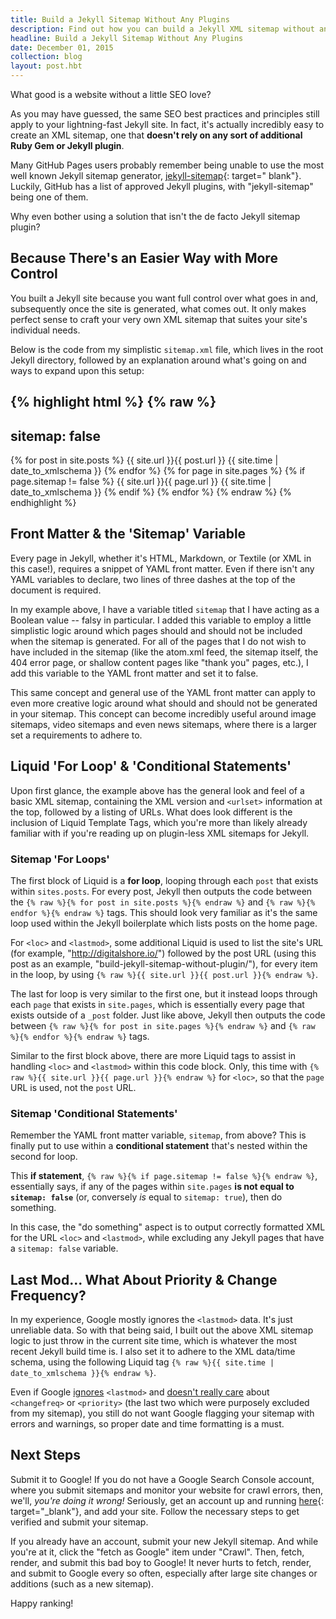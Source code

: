 ```yaml
---
title: Build a Jekyll Sitemap Without Any Plugins
description: Find out how you can build a Jekyll XML sitemap without any additional plugins or Gems.
headline: Build a Jekyll Sitemap Without Any Plugins
date: December 01, 2015
collection: blog
layout: post.hbt
---
```


<p class="lead">What good is a website without a little SEO love?</p>

As you may have guessed, the same SEO best practices and principles still apply to your lightning-fast Jekyll site. In fact, it's actually incredibly easy to create an XML sitemap, one that **doesn't rely on any sort of additional Ruby Gem or Jekyll plugin**.

Many GitHub Pages users probably remember being unable to use the most well known Jekyll sitemap generator, [jekyll-sitemap](https://github.com/jekyll/jekyll-sitemap){: target=" blank"}. Luckily, GitHub has a list of approved Jekyll plugins, with "jekyll-sitemap" being one of them.

Why even bother using a solution that isn't the de facto Jekyll sitemap plugin?

## Because There's an Easier Way with More Control
You built a Jekyll site because you want full control over what goes in and, subsequently once the site is generated, what comes out. It only makes perfect sense to craft your very own XML sitemap that suites your site's individual needs.

Below is the code from my simplistic `sitemap.xml` file, which lives in the root Jekyll directory, followed by an explanation around what's going on and ways to expand upon this setup:

{% highlight html %}
{% raw %}
---
sitemap: false
---
<?xml version="1.0" encoding="UTF-8"?>
<urlset xmlns="http://www.sitemaps.org/schemas/sitemap/0.9">
  {% for post in site.posts %}
  <url>
    <loc>{{ site.url }}{{ post.url }}</loc>
    <lastmod>{{ site.time | date_to_xmlschema }}</lastmod>
  </url>
  {% endfor %}
  {% for page in site.pages %}
  {% if page.sitemap != false %}
  <url>
    <loc>{{ site.url }}{{ page.url }}</loc>
    <lastmod>{{ site.time | date_to_xmlschema }}</lastmod>
  </url>
  {% endif %}
  {% endfor %}
</urlset>
{% endraw %}
{% endhighlight %}

## Front Matter & the 'Sitemap' Variable
Every page in Jekyll, whether it's HTML, Markdown, or Textile (or XML in this case!), requires a snippet of YAML front matter. Even if there isn't any YAML variables to declare, two lines of three dashes at the top of the document is required.

In my example above, I have a variable titled `sitemap` that I have acting as a Boolean value -- falsy in particular. I added this variable to employ a little simplistic logic around which pages should and should not be included when the sitemap is generated. For all of the pages that I do not wish to have included in the sitemap (like the atom.xml feed, the sitemap itself, the 404 error page, or shallow content pages like "thank you" pages, etc.), I add this variable to the YAML front matter and set it to false.

This same concept and general use of the YAML front matter can apply to even more creative logic around what should and should not be generated in your sitemap. This concept can become incredibly useful around image sitemaps, video sitemaps and even news sitemaps, where there is a larger set a requirements to adhere to.

## Liquid 'For Loop' & 'Conditional Statements'
Upon first glance, the example above has the general look and feel of a basic XML sitemap, containing the XML version and `<urlset>` information at the top, followed by a listing of URLs. What does look different is the inclusion of Liquid Template Tags, which you're more than likely already familiar with if you're reading up on plugin-less XML sitemaps for Jekyll.

### Sitemap 'For Loops'
The first block of Liquid is a **for loop**, looping through each `post` that exists within `sites.posts`. For every post, Jekyll then outputs the code between the `{% raw %}{% for post in site.posts %}{% endraw %}` and `{% raw %}{% endfor %}{% endraw %}` tags. This should look very familiar as it's the same loop used within the Jekyll boilerplate which lists posts on the home page.

For `<loc>` and `<lastmod>`, some additional Liquid is used to list the site's URL (for example, "http://digitalshore.io/") followed by the post URL (using this post as an example, "build-jekyll-sitemap-without-plugin/"), for every item in the loop, by using `{% raw %}{{ site.url }}{{ post.url }}{% endraw %}`.

The last for loop is very similar to the first one, but it instead loops through each `page` that exists in `site.pages`, which is essentially every page that exists outside of a `_post` folder. Just like above, Jekyll then outputs the code between `{% raw %}{% for post in site.pages %}{% endraw %}` and `{% raw %}{% endfor %}{% endraw %}` tags.

Similar to the first block above, there are more Liquid tags to assist in handling `<loc>` and `<lastmod>` within this code block. Only, this time with `{% raw %}{{ site.url }}{{ page.url }}{% endraw %}` for `<loc>`, so that the `page` URL is used, not the `post` URL.

### Sitemap 'Conditional Statements'
Remember the YAML front matter variable, `sitemap`, from above? This is finally put to use within a **conditional statement** that's nested within the second for loop.

This **if statement**, `{% raw %}{% if page.sitemap != false %}{% endraw %}`, essentially says, if any of the pages within `site.pages` **is not equal to `sitemap: false`** (or, conversely *is* equal to `sitemap: true`), then do something.

In this case, the "do something" aspect is to output correctly formatted XML for the URL `<loc>` and `<lastmod>`, while excluding any Jekyll pages that have a `sitemap: false` variable.

## Last Mod... What About Priority & Change Frequency?
In my experience, Google mostly ignores the `<lastmod>` data. It's just unreliable data. So with that being said, I built out the above XML sitemap logic to just throw in the current site time, which is whatever the most recent Jekyll build time is. I also set it to adhere to the XML data/time schema, using the following Liquid tag `{% raw %}{{ site.time | date_to_xmlschema }}{% endraw %}`.

Even if Google [ignores](https://www.seroundtable.com/google-lastmod-xml-sitemap-20579.html) `<lastmod>` and [doesn't really care](https://www.seroundtable.com/google-priority-change-frequency-xml-sitemap-20273.html) about `<changefreq>` or `<priority>` (the last two which were purposely excluded from my sitemap), you still do not want Google flagging your sitemap with errors and warnings, so proper date and time formatting is a must.

## Next Steps

Submit it to Google! If you do not have a Google Search Console account, where you submit sitemaps and monitor your website for crawl errors, then, we'll, *you're doing it wrong!* Seriously, get an account up and running [here](https://www.google.com/webmasters/tools){: target="_blank"}, and add your site. Follow the necessary steps to get verified and submit your sitemap.

If you already have an account, submit your new Jekyll sitemap. And while you're at it, click the "fetch as Google" item under "Crawl". Then, fetch, render, and submit this bad boy to Google! It never hurts to fetch, render, and submit to Google every so often, especially after large site changes or additions (such as a new sitemap).

Happy ranking!
